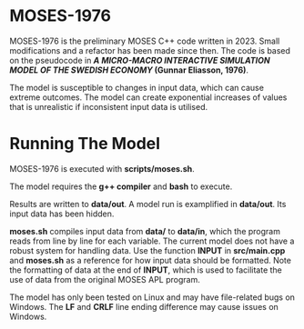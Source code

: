 # MOSES-1976
MOSES-1976 is the preliminary MOSES C++ code written in 2023. Small modifications and a refactor has been made since then. The code is based on the pseudocode in **_A MICRO-MACRO INTERACTIVE SIMULATION MODEL OF THE SWEDISH ECONOMY_ (Gunnar Eliasson, 1976)**.

The model is susceptible to changes in input data, which can cause extreme outcomes. The model can create exponential increases of values that is unrealistic if inconsistent input data is utilised.

# Running The Model
MOSES-1976 is executed with **scripts/moses.sh**.

The model requires the **g++ compiler** and **bash** to execute.

Results are written to **data/out**. A model run is examplified in **data/out**. Its input data has been hidden.

**moses.sh** compiles input data from **data/** to **data/in**, which the program reads from line by line for each variable. The current model does not have a robust system for handling data. Use the function **INPUT** in **src/main.cpp** and **moses.sh** as a reference for how input data should be formatted. Note the formatting of data at the end of **INPUT**, which is used to facilitate the use of data from the original MOSES APL program.

The model has only been tested on Linux and may have file-related bugs on Windows. The **LF** and **CRLF** line ending difference may cause issues on Windows.
